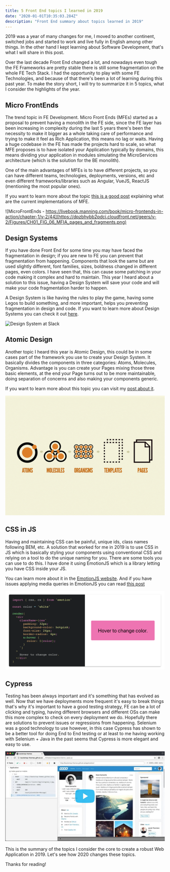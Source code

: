 ```yaml
---
title: 5 Front End topics I learned in 2019
date: "2020-01-01T10:35:03.284Z"
description: "Front End summary about topics learned in 2019"
---
```


2019 was a year of many changes for me, I moved to another continent, switched jobs and started to work and live fully in English among other things. In the other hand I kept learning about Software Development, that's what I will share in this post.

Over the last decade Front End changed a lot, and nowadays even tough the FE Frameworks are pretty stable there is still some fragmentation on the whole FE Tech Stack. I had the opportunity to play with some FE Technologies, and because of that there's been a lot of learning during this past year. To make the story short, I will try to summarize it in 5 topics, what I consider the highlights of the year.

## Micro FrontEnds

The trend topic in FE Development. Micro Front Ends (MFEs) started as a proposal to prevent having a monolith in the FE side, since the FE layer has been increasing in complexity during the last 5 years there's been the necessity to make it bigger as a whole taking care of performance and trying to make it feel as Rich Application, this means no lag or waits. Having a huge codebase in the FE has made the projects hard to scale, so what MFE proposes is to have isolated your Application typically by domains, this means dividing your application in modules simulating the MicroServices architecture (which is the solution for the BE monolith).

One of the main advantages of MFEs is to have different projects, so you can have different teams, technologies, deployments, versions, etc and even different frameworks/libraries such as Angular, VueJS, ReactJS (mentioning the most popular ones).

If you want to learn more about the topic [this is a good post](https://medium.com/@tomsoderlund/micro-frontends-a-microservice-approach-to-front-end-web-development-f325ebdadc16) explaining what are the current implementations of MFE.

![MicroFrontEnds - https://livebook.manning.com/book/micro-frontends-in-action/chapter-1/v-2/44](https://dpzbhybb2pdcj.cloudfront.net/geers/v-2/Figures/CH01_FIG_06_MFIA_pages_and_fragments.png)

## Design Systems

If you have done Front End for some time you may have faced the fragmentation in design; if you are new to FE you can prevent that fragmentation from happening. Components that look the same but are used slightly different, font families, sizes, boldness changed in different pages, even colors. I have seen that, this can cause some patching in your code making it complex and hard to maintain. This year I heard about a solution to this issue, having a Design System will save your code and will make your code fragmentation harder to happen.

A Design System is like having the rules to play the game, having some Legos to build something, and more important, helps you preventing fragmentation in design and code. If you want to learn more about Design Systems you can check it out [here](https://www.invisionapp.com/inside-design/guide-to-design-systems/).

![Design System at Slack](https://miro.medium.com/max/3000/0*9wjQodozMFLwagx7)

## Atomic Design

Another topic I heard this year is Atomic Design, this could be in some cases part of the framework you use to create your Design System. It basically divides the components in three categories: Atoms, Molecules, Organisms. Advantage is you can create your Pages mixing those three basic elements, at the end your Page turns out to be more maintainable, doing separation of concerns and also making your components generic.

If you want to learn more about this topic you can visit my [post about it](../scaling-atomic-design-with-react).

![Atomic Design by Brad Frost](https://github.com/adancarrasco/my-blog/blob/master/content/assets/5-FE-topics-I-learned-in-2019/atomic-design-process.png)

## CSS in JS

Having and maintaining CSS can be painful, unique ids, class names following BEM, etc. A solution that worked for me in 2019 is to use CSS in JS which is basically styling your components using conventional CSS and relying on a tool to do the unique naming for you. There are some tools you can use to do this. I have done it using EmotionJS which is a library letting you have CSS inside your JS.

You can learn more about it in the [EmotionJS website](https://emotion.sh/docs/introduction). And if you have issues applying media queries in EmotionJS you can read [this post](../media-queries-in-emotion)

![EmotionJS example](https://github.com/adancarrasco/my-blog/blob/master/content/assets/5-FE-topics-I-learned-in-2019/css-in-js.png?raw=true)

## Cypress

Testing has been always important and it's something that has evolved as well. Now that we have deployments more frequent it's easy to break things that's why it's important to have a good testing strategy, FE can be a lot of clicking and typing, having different browsers and different OSs can make this more complex to check on every deployment we do. Hopefully there are solutions to prevent issues or regressions from happening. Selenium was a good technology to use however, in this case Cypress has shown to be a better tool for doing End to End testing or at least to me having working with Selenium + Java in the past seems that Cypress is more elegant and easy to use.

[![Cypress](https://github.com/adancarrasco/my-blog/blob/master/content/assets/5-FE-topics-I-learned-in-2019/cypress-thumb.jpg?raw=true)](https://vimeo.com/237527670 "Cypress")

This is the summary of the topics I consider the core to create a robust Web Application in 2019. Let's see how 2020 changes these topics.

Thanks for reading!
